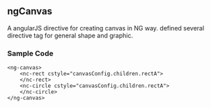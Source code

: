 ## ngCanvas

A angularJS directive for creating canvas in NG way. defined several directive tag for general shape and graphic.

### Sample Code

````
<ng-canvas>
    <nc-rect cstyle="canvasConfig.children.rectA">
    </nc-rect>
    <nc-circle cstyle="canvasConfig.children.rectA">
    </nc-circle>
</ng-canvas>
````